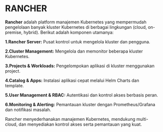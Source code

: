 # RANCHER 
**Rancher** adalah platform manajemen Kubernetes yang mempermudah pengelolaan banyak kluster Kubernetes di berbagai lingkungan (cloud, on-premise, hybrid). Berikut adalah komponen utamanya:

**1.Rancher Server:** Pusat kontrol untuk mengelola kluster dan pengguna.

**2.Cluster Management:** Mengelola dan memonitor beberapa kluster Kubernetes.

**3.Projects & Workloads:** Pengelompokan aplikasi di kluster menggunakan project.

**4.Catalog & Apps:** Instalasi aplikasi cepat melalui Helm Charts dan template.

**5.User Management & RBAC:** Autentikasi dan kontrol akses berbasis peran.

**6.Monitoring & Alerting:** Pemantauan kluster dengan Prometheus/Grafana dan notifikasi masalah.

Rancher menyederhanakan manajemen Kubernetes, mendukung multi-cloud, dan menyediakan kontrol akses serta pemantauan yang kuat.
